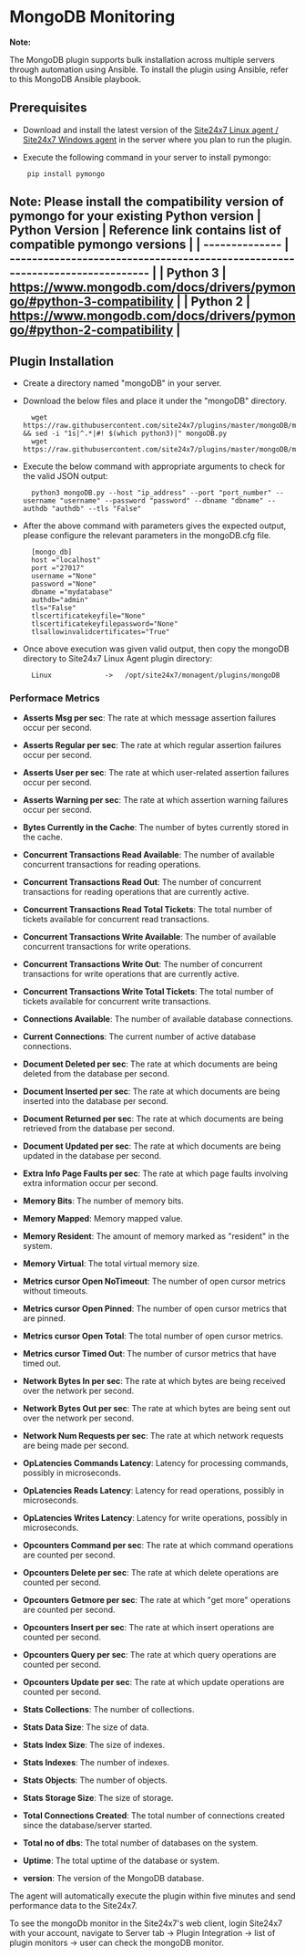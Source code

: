 # MongoDB Monitoring
**Note:**

The MongoDB plugin supports bulk installation across multiple servers through automation using Ansible. To install the plugin using Ansible, refer to this MongoDB Ansible playbook.
                                                                     
## Prerequisites

- Download and install the latest version of the [Site24x7 Linux agent / Site24x7 Windows agent](https://www.site24x7.com/app/client#/admin/inventory/add-monitor) in the server where you plan to run the plugin.
 - Execute the following command in your server to install pymongo: 

		pip install pymongo
		
		
 Note: Please install the compatibility version of pymongo for your existing Python version
| Python Version | Reference link contains list of compatible pymongo versions                  |
| -------------- | ---------------------------------------------------------------------------- |
| Python 3       | https://www.mongodb.com/docs/drivers/pymongo/#python-3-compatibility         |
| Python 2       | https://www.mongodb.com/docs/drivers/pymongo/#python-2-compatibility         |
---

## Plugin Installation  

- Create a directory named "mongoDB" in your server.		
      
- Download the below files and place it under the "mongoDB" directory.

		wget https://raw.githubusercontent.com/site24x7/plugins/master/mongoDB/mongoDB.py  && sed -i "1s|^.*|#! $(which python3)|" mongoDB.py
		wget https://raw.githubusercontent.com/site24x7/plugins/master/mongoDB/mongoDB.cfg
  
- Execute the below command with appropriate arguments to check for the valid JSON output:

		python3 mongoDB.py --host "ip_address" --port "port_number" --username "username" --password "password" --dbname "dbname" --authdb "authdb" --tls "False" 



- After the above command with parameters gives the expected output, please configure the relevant parameters in the mongoDB.cfg file.

		[mongo_db]
		host ="localhost"
		port ="27017"
		username ="None"
		password ="None"
		dbname ="mydatabase"
		authdb="admin"
		tls="False"
		tlscertificatekeyfile="None"
		tlscertificatekeyfilepassword="None"
		tlsallowinvalidcertificates="True"



		
		
- Once above execution was given valid output, then copy the mongoDB directory to Site24x7 Linux Agent plugin directory:
  
 		Linux             ->   /opt/site24x7/monagent/plugins/mongoDB

  
### Performace Metrics


- **Asserts Msg per sec**: The rate at which message assertion failures occur per second.

- **Asserts Regular per sec**: The rate at which regular assertion failures occur per second.

- **Asserts User per sec**: The rate at which user-related assertion failures occur per second.

- **Asserts Warning per sec**: The rate at which assertion warning failures occur per second.

- **Bytes Currently in the Cache**: The number of bytes currently stored in the cache.

- **Concurrent Transactions Read Available**: The number of available concurrent transactions for reading operations.

- **Concurrent Transactions Read Out**: The number of concurrent transactions for reading operations that are currently active.

- **Concurrent Transactions Read Total Tickets**: The total number of tickets available for concurrent read transactions.

- **Concurrent Transactions Write Available**: The number of available concurrent transactions for write operations.

- **Concurrent Transactions Write Out**: The number of concurrent transactions for write operations that are currently active.

- **Concurrent Transactions Write Total Tickets**: The total number of tickets available for concurrent write transactions.

- **Connections Available**: The number of available database connections.

- **Current Connections**: The current number of active database connections.

- **Document Deleted per sec**: The rate at which documents are being deleted from the database per second.

- **Document Inserted per sec**: The rate at which documents are being inserted into the database per second.

- **Document Returned per sec**: The rate at which documents are being retrieved from the database per second.

- **Document Updated per sec**: The rate at which documents are being updated in the database per second.

- **Extra Info Page Faults per sec**: The rate at which page faults involving extra information occur per second.

- **Memory Bits**: The number of memory bits.

- **Memory Mapped**: Memory mapped value.

- **Memory Resident**: The amount of memory marked as "resident" in the system.

- **Memory Virtual**: The total virtual memory size.

- **Metrics cursor Open NoTimeout**: The number of open cursor metrics without timeouts.

- **Metrics cursor Open Pinned**: The number of open cursor metrics that are pinned.

- **Metrics cursor Open Total**: The total number of open cursor metrics.

- **Metrics cursor Timed Out**: The number of cursor metrics that have timed out.

- **Network Bytes In per sec**: The rate at which bytes are being received over the network per second.

- **Network Bytes Out per sec**: The rate at which bytes are being sent out over the network per second.

- **Network Num Requests per sec**: The rate at which network requests are being made per second.

- **OpLatencies Commands Latency**: Latency for processing commands, possibly in microseconds.

- **OpLatencies Reads Latency**: Latency for read operations, possibly in microseconds.

- **OpLatencies Writes Latency**: Latency for write operations, possibly in microseconds.

- **Opcounters Command per sec**: The rate at which command operations are counted per second.

- **Opcounters Delete per sec**: The rate at which delete operations are counted per second.

- **Opcounters Getmore per sec**: The rate at which "get more" operations are counted per second.

- **Opcounters Insert per sec**: The rate at which insert operations are counted per second.

- **Opcounters Query per sec**: The rate at which query operations are counted per second.

- **Opcounters Update per sec**: The rate at which update operations are counted per second.

- **Stats Collections**: The number of collections.

- **Stats Data Size**: The size of data.

- **Stats Index Size**: The size of indexes.

- **Stats Indexes**: The number of indexes.

- **Stats Objects**: The number of objects.

- **Stats Storage Size**: The size of storage.

- **Total Connections Created**: The total number of connections created since the database/server started.

- **Total no of dbs**: The total number of databases on the system.

- **Uptime**: The total uptime of the database or system.

- **version**: The version of the MongoDB database.



The agent will automatically execute the plugin within five minutes and send performance data to the Site24x7. 

To see the mongoDb monitor in the Site24x7's web client, login Site24x7 with your account, navigate to Server tab -> Plugin Integration -> list of plugin monitors -> user can check the mongoDB monitor.


